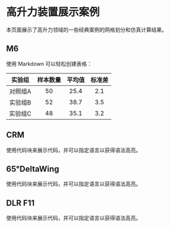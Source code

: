 # 高升力装置展示案例

本页面展示了高升力领域的一些经典案例的网格划分和仿真计算结果。

## M6

使用 Markdown 可以轻松创建表格：

| 实验组 | 样本数量 | 平均值 | 标准差 |
| :---: | :---: | :---: | :---: |
| 对照组A | 50    | 25.4  | 2.1   |
| 实验组B | 52    | 38.7  | 3.5   |
| 实验组C | 48    | 35.1  | 3.2   |

## CRM

使用代码块来展示代码，并可以指定语言以获得语法高亮。

## 65°DeltaWing

使用代码块来展示代码，并可以指定语言以获得语法高亮。

## DLR F11

使用代码块来展示代码，并可以指定语言以获得语法高亮。

